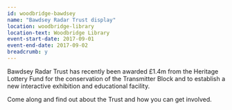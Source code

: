 ```yaml
---
id: woodbridge-bawdsey
name: "Bawdsey Radar Trust display"
location: woodbridge-library
location-text: Woodbridge Library
event-start-date: 2017-09-01
event-end-date: 2017-09-02
breadcrumb: y
---
```


Bawdsey Radar Trust has recently been awarded £1.4m from the Heritage Lottery Fund for the conservation of the Transmitter Block and to establish a new interactive exhibition and educational facility.

Come along and find out about the Trust and how you can get involved.
